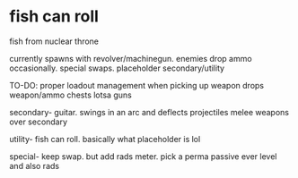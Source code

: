 # fish can roll
fish from nuclear throne

currently spawns with revolver/machinegun. enemies drop ammo occasionally. special swaps. placeholder secondary/utility

TO-DO:
proper loadout management when picking up
weapon drops
weapon/ammo chests
lotsa guns

secondary- guitar. swings in an arc and deflects projectiles
melee weapons over secondary

utility- fish can roll. basically what placeholder is lol

special- keep swap. but add rads meter.
pick a perma passive ever level
and also rads